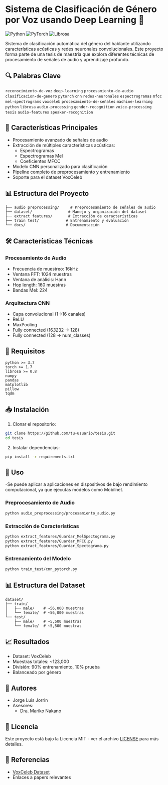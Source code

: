 # Sistema de Clasificación de Género por Voz usando Deep Learning 🎤

![Python](https://img.shields.io/badge/Python-3.7+-blue.svg)
![PyTorch](https://img.shields.io/badge/PyTorch-1.7+-red.svg)
![Librosa](https://img.shields.io/badge/Librosa-0.8+-green.svg)

Sistema de clasificación automática del género del hablante utilizando características acústicas y redes neuronales convolucionales. Este proyecto forma parte de una tesis de maestría que explora diferentes técnicas de procesamiento de señales de audio y aprendizaje profundo.

## 🔍 Palabras Clave

`reconocimiento-de-voz` `deep-learning` `procesamiento-de-audio` `clasificacion-de-genero` `pytorch` `cnn` `redes-neuronales` `espectrogramas` `mfcc` `mel-spectrograms` `voxceleb` `procesamiento-de-señales` `machine-learning` `python` `librosa` `audio-processing` `gender-recognition` `voice-processing` `tesis` `audio-features` `speaker-recognition`

## 🚀 Características Principales

- Procesamiento avanzado de señales de audio
- Extracción de múltiples características acústicas:
  - Espectrogramas
  - Espectrogramas Mel
  - Coeficientes MFCC
- Modelo CNN personalizado para clasificación
- Pipeline completo de preprocesamiento y entrenamiento
- Soporte para el dataset VoxCeleb

## 📊 Estructura del Proyecto

```
├── audio preprocessing/     # Preprocesamiento de señales de audio
├── dataset/                # Manejo y organización del dataset
├── extract features/       # Extracción de características
├── train test/            # Entrenamiento y evaluación
└── docs/                  # Documentación
```

## 🛠️ Características Técnicas

### Procesamiento de Audio
- Frecuencia de muestreo: 16kHz
- Ventana FFT: 1024 muestras
- Ventana de análisis: Hann
- Hop length: 160 muestras
- Bandas Mel: 224

### Arquitectura CNN
- Capa convolucional (1->16 canales)
- ReLU
- MaxPooling
- Fully connected (16*32*32 -> 128)
- Fully connected (128 -> num_classes)

## 🔧 Requisitos

```
python >= 3.7
torch >= 1.7
librosa >= 0.8
numpy
pandas
matplotlib
pillow
tqdm
```

## 📥 Instalación

1. Clonar el repositorio:
```bash
git clone https://github.com/tu-usuario/tesis.git
cd tesis
```

2. Instalar dependencias:
```bash
pip install -r requirements.txt
```

## 🚦 Uso
-Se puede aplicar a aplicaciones en dispositivos de bajo rendimiento computacional, ya que ejecutas modelos como Mobilnet.

### Preprocesamiento de Audio
```bash
python audio_preprocessing/procesamiento_audio.py
```

### Extracción de Características
```bash
python extract_features/Guardar_MelSpectograma.py
python extract_features/Guardar_MFCC.py
python extract_features/Guardar_Spectograma.py
```

### Entrenamiento del Modelo
```bash
python train_test/cnn_pytorch.py
```

## 📊 Estructura del Dataset

```
dataset/
├── train/
│   ├── male/    # ~56,000 muestras
│   └── female/  # ~56,000 muestras
└── test/
    ├── male/    # ~5,500 muestras
    └── female/  # ~5,500 muestras
```

## 📈 Resultados

- Dataset: VoxCeleb
- Muestras totales: ~123,000
- División: 90% entrenamiento, 10% prueba
- Balanceado por género

## 👥 Autores

- Jorge Luis Jorrin
- Asesores:
  - Dra. Mariko Nakano

## 📄 Licencia

Este proyecto está bajo la Licencia MIT - ver el archivo [LICENSE](LICENSE) para más detalles.

## 🔗 Referencias

- [VoxCeleb Dataset](http://www.robots.ox.ac.uk/~vgg/data/voxceleb/)
- Enlaces a papers relevantes
